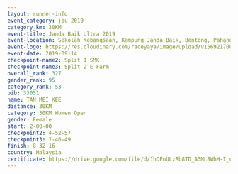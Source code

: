 ```yaml
---
layout: runner-info 
event_category: jbu-2019 
category_km: 30KM 
event-title: Janda Baik Ultra 2019 
event-location: Sekolah Kebangsaan, Kampung Janda Baik, Bentong, Pahang, Malaysia 
event-logo: https://res.cloudinary.com/raceyaya/image/upload/v1569217009/logo/janda-baik_vch1pc.jpg 
event-date: 2019-09-14 
checkpoint-name2: Split 1 SMK 
checkpoint-name3: Split 2 E Farm 
overall_rank: 327
gender_rank: 95
category_rank: 53
bib: 33051
name: TAN MEI KEE
distance: 30KM
category: 30KM Women Open
gender: Female
start: 2-00-00
checkpoint2: 4-52-57
checkpoint3: 7-46-49
finish: 8-32-16
country: Malaysia
certificate: https://drive.google.com/file/d/1hDEnULzRb8TD_A3ML8WhH-I_u9kJMaol/view?usp=sharing
---
```

